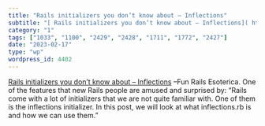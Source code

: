```yaml
---
title: "Rails initializers you don’t know about – Inflections"
subtitle: "[ Rails initializers you don’t know about – Inflections]( https://blog.saeloun.com/2023/02/09/rails-..."
category: "1"
tags: ["1033", "1100", "2429", "2428", "1711", "1772", "2427"]
date: "2023-02-17"
type: "wp"
wordpress_id: 4402
---
```

[ Rails initializers you don’t know about – Inflections]( https://blog.saeloun.com/2023/02/09/rails-initializers-you-dont-know-about-inflections) –Fun Rails Esoterica. One of the features that new Rails people are amused and surprised by: “Rails come with a lot of initializers that we are not quite familiar with. One of them is the inflections initializer. In this post, we will look at what inflections.rb is and how we can use them.”